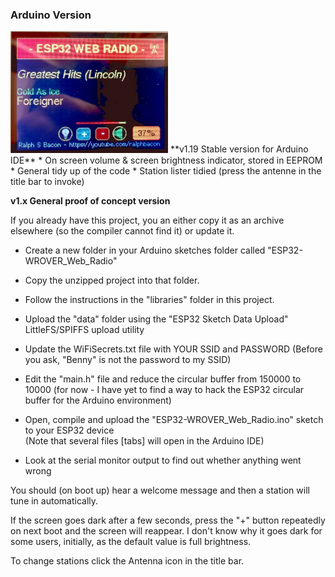 ### Arduino Version
<img src="images/v1.19_Arduino_IDE_Version.jpg" width="50%">
**v1.19 Stable version for Arduino IDE**
  * On screen volume & screen brightness indicator, stored in EEPROM
  * General tidy up of the code
  * Station lister tidied (press the antenne in the title bar to invoke)
  
**v1.x General proof of concept version**

If you already have this project, you an either copy it as an archive elsewhere (so the compiler cannot find it) or update it.

* Create a new folder in your Arduino sketches folder called "ESP32-WROVER_Web_Radio"

* Copy the unzipped project into that folder.

* Follow the instructions in the "libraries" folder in this project.

* Upload the "data" folder using the "ESP32 Sketch Data Upload" LittleFS/SPIFFS upload utility

* Update the WiFiSecrets.txt file with YOUR SSID and PASSWORD (Before you ask, "Benny" is not the password to my SSID)

* Edit the "main.h" file and reduce the circular buffer from 150000 to 10000 (for now - I have yet to find a way to hack the ESP32 circular buffer for the Arduino environment)

* Open, compile and upload the "ESP32-WROVER_Web_Radio.ino" sketch to your ESP32 device  
(Note that several files [tabs] will open in the Arduino IDE)

* Look at the serial monitor output to find out whether anything went wrong

You should (on boot up) hear a welcome message and then a station will tune in automatically.

If the screen goes dark after a few seconds, press the "+" button repeatedly on next boot and the screen will reappear. I don't know why it goes dark for some users, initially, as the default value is full brightness.

To change stations click the Antenna icon in the title bar.
